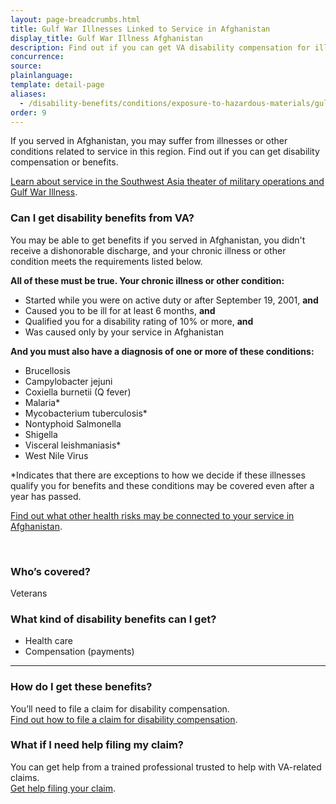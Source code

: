 ```yaml
---
layout: page-breadcrumbs.html
title: Gulf War Illnesses Linked to Service in Afghanistan
display_title: Gulf War Illness Afghanistan
description: Find out if you can get VA disability compensation for illnesses linked to Gulf War service in Afghanistan (often called "Gulf War Illness"). Read the list of Gulf War presumptives and other illnesses we believe are connected to service, and learn how to file your claim.
concurrence: 
source: 
plainlanguage: 
template: detail-page
aliases:
  - /disability-benefits/conditions/exposure-to-hazardous-materials/gulf-war-illness-from-service-in-afghanistan/
order: 9
---
```


<div class="va-introtext">

If you served in Afghanistan, you may suffer from illnesses or other conditions related to service in this region. Find out if you can get disability compensation or benefits.

[Learn about service in the Southwest Asia theater of military operations and Gulf War Illness](/disability/eligibility/hazardous-materials-exposure/gulf-war-illness-southwest-asia/).

</div>


<div class="feature" markdown="1">

### Can I get disability benefits from VA?

You may be able to get benefits if you served in Afghanistan, you didn't receive a dishonorable discharge, and your chronic illness or other condition meets the requirements listed below.

**All of these must be true. Your chronic illness or other condition:**
- Started while you were on active duty or after September 19, 2001, **and**
- Caused you to be ill for at least 6 months, **and**
- Qualified you for a disability rating of 10% or more, **and**
- Was caused only by your service in Afghanistan

**And you must also have a diagnosis of one or more of these conditions:**

-	Brucellosis
-	Campylobacter jejuni
-	Coxiella burnetii (Q fever)
-	Malaria*
-	Mycobacterium tuberculosis* 
-	Nontyphoid Salmonella
-	Shigella
-	Visceral leishmaniasis* 
- West Nile Virus 

*Indicates that there are exceptions to how we decide if these illnesses qualify you for benefits and these conditions may be covered even after a year has passed.

[Find out what other health risks may be connected to your service in Afghanistan](/health-care/health-needs-conditions/health-issues-related-to-service-era/operation-enduring-freedom/).

<br>

### Who’s covered?

Veterans
</div>


### What kind of disability benefits can I get?

- Health care
- Compensation (payments)

-----

### How do I get these benefits?

You’ll need to file a claim for disability compensation. <br>
[Find out how to file a claim for disability compensation](/disability/how-to-file-claim/).

### What if I need help filing my claim?

You can get help from a trained professional trusted to help with VA-related claims. <br>
[Get help filing your claim](/disability/get-help-filing-claim/).
